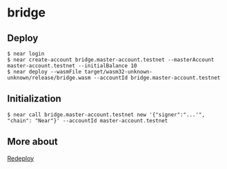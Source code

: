 # bridge

## Deploy
```commandline
$ near login
$ near create-account bridge.master-account.testnet --masterAccount master-account.testnet --initialBalance 10
$ near deploy --wasmFile target/wasm32-unknown-unknown/release/bridge.wasm --accountId bridge.master-account.testnet
```

## Initialization
```commandline
$ near call bridge.master-account.testnet new '{"signer":"...'", "chain": "Near"}' --accountId master-account.testnet
```

## More about
[Redeploy](https://www.near-sdk.io/upgrading/production-basics)

